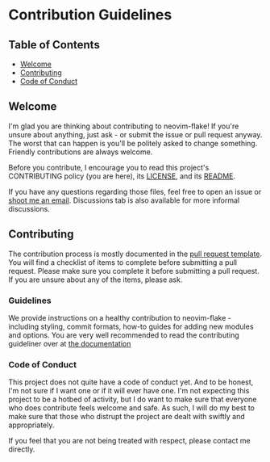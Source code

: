 # Contribution Guidelines

## Table of Contents

- [Welcome](#welcome)
- [Contributing](#contributing)
- [Code of Conduct](#code-of-conduct)

## Welcome

I'm glad you are thinking about contributing to neovim-flake! If you're unsure about anything, just ask - or submit the issue or pull request anyway. The worst that can happen is you'll be politely asked to change something. Friendly contributions are always welcome.

Before you contribute, I encourage you to read this project's CONTRIBUTING policy (you are here), its [LICENSE](LICENSE.md), and its [README](README.md).

If you have any questions regarding those files, feel free to open an issue or [shoot me an email](mailto:me@notashelf.dev). Discussions tab is also available for more informal discussions.

## Contributing

The contribution process is mostly documented in the [pull request template](.github/pull_request_template.md). You will find a checklist of items to complete before submitting a pull request. Please make sure you complete it before submitting a pull request. If you are unsure about any of the items, please ask.

### Guidelines

We provide instructions on a healthy contribution to neovim-flake - including styling, commit formats, how-to guides for adding new modules and options.
You are very well recommended to read the contributing guideliner over at [the documentation](https://notashelf.github.io/neovim-flake#hacking)

### Code of Conduct

This project does not quite have a code of conduct yet. And to be honest, I'm not sure if I want one or if it will ever have one. I'm not expecting this project to be a hotbed of activity, but I do want to make sure that everyone who does contribute feels welcome and safe. As such, I will do my best to make sure that those who distrupt the project are dealt with swiftly and appropriately.

If you feel that you are not being treated with respect, please contact me directly.
